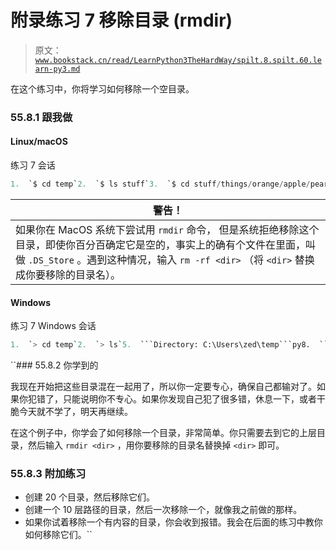 # 附录练习 7 移除目录 (rmdir)

> 原文：[`www.bookstack.cn/read/LearnPython3TheHardWay/spilt.8.spilt.60.learn-py3.md`](https://www.bookstack.cn/read/LearnPython3TheHardWay/spilt.8.spilt.60.learn-py3.md)

在这个练习中，你将学习如何移除一个空目录。

### 55.8.1 跟我做

#### Linux/macOS

练习 7 会话

```py
1.  `$ cd temp`2.  `$ ls stuff`3.  `$ cd stuff/things/orange/apple/pear/grape/`4.  `$ cd ..`5.  `$ rmdir grape`6.  `$ cd ..`7.  `$ rmdir pear`8.  `$ cd ..`9.  `$ ls apple`10.  `$ rmdir apple`11.  `$ cd ..`12.  `$ ls orange`13.  `$ rmdir orange`14.  `$ cd ..`15.  `$ ls things`16.  `$ rmdir things`17.  `$ cd ..`18.  `$ ls stuff`19.  `$ rmdir stuff`20.  `$ pwd`21.  `~/temp`22.  `$`
```

| 警告！ |
| --- |
| 如果你在 MacOS 系统下尝试用 `rmdir` 命令， 但是系统拒绝移除这个目录，即使你百分百确定它是空的，事实上的确有个文件在里面，叫做 `.DS_Store` 。遇到这种情况，输入 `rm -rf <dir>` （将 `<dir>` 替换成你要移除的目录名）。 |

#### Windows

练习 7 Windows 会话

```py
1.  `> cd temp`2.  `> ls`5.  ```Directory: C:\Users\zed\temp```py8.  ````Mode  LastWriteTime  Length  Name```py`9.  ```----  -------------  ------  ----```py10.  ```d----  12/17/2011  9:03 AM      stuff```py13.  ````> cd stuff/things/orange/apple/pear/grape/```py`14.  ```> cd ..```py15.  ```> rmdir grape```py16.  ```> cd ..```py18.  ````> rmdir pear```py`19.  ```> cd ..```py20.  ```> rmdir apple```py21.  ```> cd ..```py22.  ```> rmdir orange```py23.  ```> cd ..```py24.  ```> ls```py27.  ````Directory: C:\Users\zed\temp\stuff```py`30.  ````Mode  LastWriteTime  Length  Name```py`31.  ```----  -------------  ------  ----```py32.  ```d----  12/17/2011  9:14 AM      things```py35.  ````> rmdir things```py`36.  ```> cd ..```py37.  ```> ls```py40.  ````Directory: C:\Users\zed\temp```py`43.  ````Mode  LastWriteTime  Length  Name```py`44.  ```----  -------------  ------  ----```py45.  ```d----  12/17/2011  9:14 AM      stuff```py48.  ````> rmdir stuff```py`49.  ```> pwd```py51.  ````Path```py`52.  ```----```py53.  ```C:\Users\zed\temp```py56.  ````> cd ..```py`57.  ```>```py
```

 ``### 55.8.2 你学到的

我现在开始把这些目录混在一起用了，所以你一定要专心，确保自己都输对了。如果你犯错了，只能说明你不专心。如果你发现自己犯了很多错，休息一下，或者干脆今天就不学了，明天再继续。

在这个例子中，你学会了如何移除一个目录，非常简单。你只需要去到它的上层目录，然后输入 `rmdir <dir>` ，用你要移除的目录名替换掉 `<dir>` 即可。

### 55.8.3 附加练习

*   创建 20 个目录，然后移除它们。
*   创建一个 10 层路径的目录，然后一次移除一个，就像我之前做的那样。
*   如果你试着移除一个有内容的目录，你会收到报错。我会在后面的练习中教你如何移除它们。``